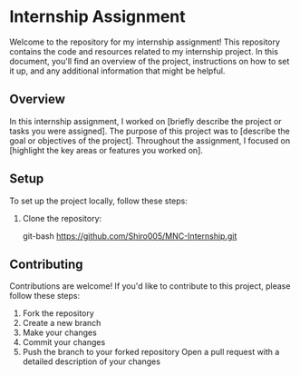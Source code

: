 # Internship Assignment

Welcome to the repository for my internship assignment! This repository contains the code and resources related to my internship project. In this document, you'll find an overview of the project, instructions on how to set it up, and any additional information that might be helpful.

## Overview

In this internship assignment, I worked on [briefly describe the project or tasks you were assigned]. The purpose of this project was to [describe the goal or objectives of the project]. Throughout the assignment, I focused on [highlight the key areas or features you worked on].

## Setup

To set up the project locally, follow these steps:

1. Clone the repository:

   git-bash
   https://github.com/Shiro005/MNC-Internship.git


## Contributing
Contributions are welcome! If you'd like to contribute to this project, please follow these steps:

1) Fork the repository
2) Create a new branch
3) Make your changes
4) Commit your changes
5) Push the branch to your forked repository
Open a pull request with a detailed description of your changes
